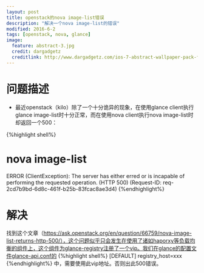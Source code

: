 ```yaml
---
layout: post
title: openstack的nova image-list错误
description: "解决一个nova image-list的错误"
modified: 2016-6-2
tags: [openstack, nova, glance]
image:
  feature: abstract-3.jpg
  credit: dargadgetz
  creditlink: http://www.dargadgetz.com/ios-7-abstract-wallpaper-pack-for-iphone-5-and-ipod-touch-retina/
---
```


# 问题描述
* 最近openstack（kilo）除了一个十分诡异的现象，在使用glance client执行glance image-list时十分正常，而在使用nova client执行nova image-list时却返回一个500：

{%highlight shell%}
# nova image-list                                
ERROR (ClientException): The server has either erred or is incapable of performing the requested operation. (HTTP 500) (Request-ID: req-2cd7b9bd-6d8c-461f-b25b-83fcac8ae3d4)
{%endhighlight%}

# 解决
找到这个文章（https://ask.openstack.org/en/question/66759/nova-image-list-returns-http-500/），这个问题似乎只会发生在使用了诸如haporxy等负载均衡的组件上，这个组件为glance-registry注册了一个vip。我们在glance的配置文件glance-api.conf的
{%highlight shell%}
[DEFAULT]
registry_host=xxx
{%endhighlight%}
中，需要使用此vip地址。否则出此500错误。